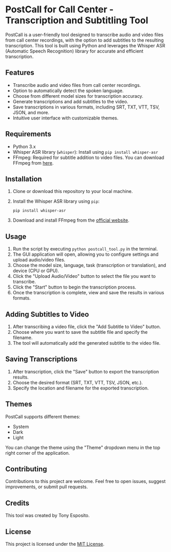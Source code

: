 # PostCall for Call Center - Transcription and Subtitling Tool

PostCall is a user-friendly tool designed to transcribe audio and video files from call center recordings, with the option to add subtitles to the resulting transcription. This tool is built using Python and leverages the Whisper ASR (Automatic Speech Recognition) library for accurate and efficient transcription.

## Features

- Transcribe audio and video files from call center recordings.
- Option to automatically detect the spoken language.
- Choose from different model sizes for transcription accuracy.
- Generate transcriptions and add subtitles to the video.
- Save transcriptions in various formats, including SRT, TXT, VTT, TSV, JSON, and more.
- Intuitive user interface with customizable themes.

## Requirements

- Python 3.x
- Whisper ASR library (`whisper`): Install using `pip install whisper-asr`
- FFmpeg: Required for subtitle addition to video files. You can download FFmpeg from [here](https://ffmpeg.org/download.html).

## Installation

1. Clone or download this repository to your local machine.
2. Install the Whisper ASR library using `pip`:

   ```
   pip install whisper-asr
   ```

3. Download and install FFmpeg from the [official website](https://ffmpeg.org/download.html).

## Usage

1. Run the script by executing `python postcall_tool.py` in the terminal.
2. The GUI application will open, allowing you to configure settings and upload audio/video files.
3. Choose the model size, language, task (transcription or translation), and device (CPU or GPU).
4. Click the "Upload Audio/Video" button to select the file you want to transcribe.
5. Click the "Start" button to begin the transcription process.
6. Once the transcription is complete, view and save the results in various formats.

## Adding Subtitles to Video

1. After transcribing a video file, click the "Add Subtitle to Video" button.
2. Choose where you want to save the subtitle file and specify the filename.
3. The tool will automatically add the generated subtitle to the video file.

## Saving Transcriptions

1. After transcription, click the "Save" button to export the transcription results.
2. Choose the desired format (SRT, TXT, VTT, TSV, JSON, etc.).
3. Specify the location and filename for the exported transcription.

## Themes

PostCall supports different themes:
- System
- Dark
- Light

You can change the theme using the "Theme" dropdown menu in the top right corner of the application.

## Contributing

Contributions to this project are welcome. Feel free to open issues, suggest improvements, or submit pull requests.

## Credits

This tool was created by Tony Esposito.

## License

This project is licensed under the [MIT License](LICENSE).
